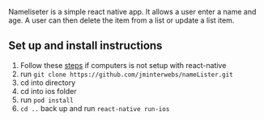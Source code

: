 Nameliseter is a simple react native app. It allows a user enter a name and age. A user can then delete the item from a list or update a list item.

## Set up and install instructions

1. Follow these [steps](https://reactnative.dev/docs/environment-setup) if computers is not setup with react-native
1. run `git clone https://github.com/jminterwebs/nameLister.git`
1. cd into directory
1. cd into ios folder
1. run `pod install`
1. `cd ..` back up and run `react-native run-ios`